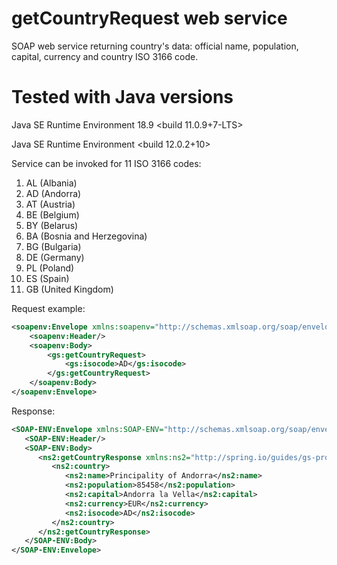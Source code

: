 # getCountryRequest web service  
SOAP web service returning country's data: official name, population, capital, currency and country ISO 3166 code.
# Tested with Java versions
Java<TM> SE Runtime Environment 18.9 <build 11.0.9+7-LTS>

Java<TM> SE Runtime Environment <build 12.0.2+10>

Service can be invoked for 11 ISO 3166 codes:
1. AL (Albania)
2. AD (Andorra)
3. AT (Austria)
4. BE (Belgium)
5. BY (Belarus)
6. BA (Bosnia and Herzegovina)
7. BG (Bulgaria)
8. DE (Germany)
9. PL (Poland)
10. ES (Spain)
11. GB (United Kingdom)

Request example:
```xml
<soapenv:Envelope xmlns:soapenv="http://schemas.xmlsoap.org/soap/envelope/" xmlns:gs="http://spring.io/guides/gs-producing-web-service">
    <soapenv:Header/>
    <soapenv:Body>
        <gs:getCountryRequest>
            <gs:isocode>AD</gs:isocode>
        </gs:getCountryRequest>
    </soapenv:Body>
</soapenv:Envelope>
```
Response:
```xml
<SOAP-ENV:Envelope xmlns:SOAP-ENV="http://schemas.xmlsoap.org/soap/envelope/">
   <SOAP-ENV:Header/>
   <SOAP-ENV:Body>
      <ns2:getCountryResponse xmlns:ns2="http://spring.io/guides/gs-producing-web-service">
         <ns2:country>
            <ns2:name>Principality of Andorra</ns2:name>
            <ns2:population>85458</ns2:population>
            <ns2:capital>Andorra la Vella</ns2:capital>
            <ns2:currency>EUR</ns2:currency>
            <ns2:isocode>AD</ns2:isocode>
         </ns2:country>
      </ns2:getCountryResponse>
   </SOAP-ENV:Body>
</SOAP-ENV:Envelope>
```